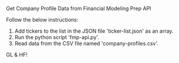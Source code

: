 Get Company Profile Data from Financial Modeling Prep API

Follow the below instructions:
1. Add tickers to the list in the JSON file 'ticker-list.json' as an array.
2. Run the python script 'fmp-api.py'.
3. Read data from the CSV file named 'company-profiles.csv'.

GL & HF!
